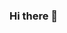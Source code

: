 ### Hi there 👋

<!--
**DinonowDev/DinonowDev** is a ✨ _special_ ✨ repository because its `README.md` (this file) appears on your GitHub profile.

[![Amirhossein's GitHub stats](https://github-readme-stats.vercel.app/api?username=dinonowDev&hide=prs&custom_title=My%20Github%20Stat's&show_icons=true&theme=tokyonight&border_radius=10&hide_border=true&bg_color=15,0d1117,1a1b26)](https://github.com/Raeen123) [![Top Langs](https://github-readme-stats.vercel.app/api/top-langs/?username=dinonowDev&hide=Vim+Script,Vim+Snippet,C&theme=tokyonight&hide_border=true&border_radius=10&bg_color=15,0d1117,1a1b26&show_icons=true&layout=compact)](https://github.com/dinonowDev)

Here are some ideas to get you started:

- 🔭 I’m currently working on ...
- 🌱 I’m currently learning ...
- 👯 I’m looking to collaborate on ...
- 🤔 I’m looking for help with ...
- 💬 Ask me about ...
- 📫 How to reach me: ...
- 😄 Pronouns: ...
- ⚡ Fun fact: ...
-->
